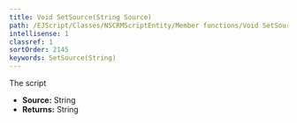 ```yaml
---
title: Void SetSource(String Source)
path: /EJScript/Classes/NSCRMScriptEntity/Member functions/Void SetSource(String p_0)
intellisense: 1
classref: 1
sortOrder: 2145
keywords: SetSource(String)
---
```



The script



* **Source:** String
* **Returns:** String


